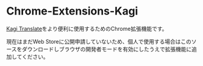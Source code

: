 # Chrome-Extensions-Kagi

[Kagi Translate](https://translate.kagi.com/)をより便利に使用するためのChrome拡張機能です。

現在はまだWeb Storeに公開申請していないため、個人で使用する場合はこのソースをダウンロードしブラウザの開発者モードを有効にしたうえで拡張機能に追加してください。